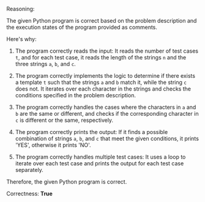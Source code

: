 Reasoning:

The given Python program is correct based on the problem description and the execution states of the program provided as comments.

Here's why:

1. The program correctly reads the input: It reads the number of test cases `t`, and for each test case, it reads the length of the strings `n` and the three strings `a`, `b`, and `c`.

2. The program correctly implements the logic to determine if there exists a template `t` such that the strings `a` and `b` match it, while the string `c` does not. It iterates over each character in the strings and checks the conditions specified in the problem description.

3. The program correctly handles the cases where the characters in `a` and `b` are the same or different, and checks if the corresponding character in `c` is different or the same, respectively.

4. The program correctly prints the output: If it finds a possible combination of strings `a`, `b`, and `c` that meet the given conditions, it prints 'YES', otherwise it prints 'NO'.

5. The program correctly handles multiple test cases: It uses a loop to iterate over each test case and prints the output for each test case separately.

Therefore, the given Python program is correct.

Correctness: **True**